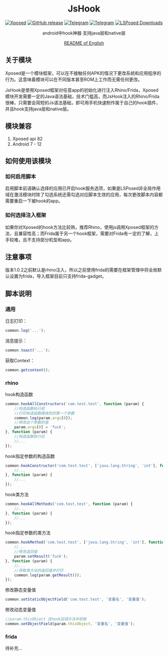 <div align="center">
<h1>JsHook</h1>

[![Xposed](https://img.shields.io/badge/-Xposed-3DDC84?style=flat&logo=Android&logoColor=white)](#)
[![GitHub release](https://img.shields.io/github/release/Xposed-Modules-Repo/me.jsonet.jshook.svg)](https://github.com/Xposed-Modules-Repo/me.jsonet.jshook/releases/latest)
[![Telegram](https://img.shields.io/static/v1?label=Telegram&message=Channel&color=0088cc)](https://t.me/jshookapp)
[![Telegram](https://img.shields.io/static/v1?label=Telegram&message=Chat&color=0088cc)](https://t.me/jshookgroup)
[![LSPosed Downloads](https://img.shields.io/github/downloads/Xposed-Modules-Repo/me.jsonet.jshook/total?label=LSPosed%20Downloads&logo=Android&labelColor=F48FB1&logoColor=ffffff&color=0088cc)](https://modules.lsposed.org/module/me.jsonet.jshook)

android中hook神器 支持java层和native层

[README of English](https://github.com/Xposed-Modules-Repo/me.jsonet.jshook/blob/main/README.en.md)
</div>

## 关于模块

Xposed是一个模块框架，可以在不接触任何APK的情况下更改系统和应用程序的行为。这意味着模块可以在不同版本甚至ROM上工作而无需任何更改。

JsHook是使用Xposed框架对任意app的初始化进行注入Rhino/Frida，Xposed模块开发需要一定的Java语法基础，技术门槛高，而JsHook注入的Rhino/Frida很棒，只需要会简短的Js语法基础，即可用手机快速制作属于自己的hook插件，并且hook支持java层和native层。

## 模块兼容

1. Xposed api 82
2. Android 7 - 12

## 如何使用该模块

### 如何启用脚本

启用脚本前请确认选择的应用已开启hook服务选项，如果是LSPosed非全局作用域在激活模块时除了勾选系统还需勾选对应脚本生效的应用，每次更改脚本内容都需要重启一下被hook的app。

### 如何选择注入框架

如果你对Xposed的hook方法比较熟，推荐Rhino，使用js调用Xposed框架的方法，且兼容性高；而Frida属于另一个hook框架，需要对Frida有一定的了解，上手较难，且不支持部分机型和app。

## 注意事项

版本1.0.2之前默认是rhino注入，所以之前使用frida的需要在框架管理中将全局默认设置为frida，导入框架目前只支持frida-gadget。

## 脚本说明

### 通用

日志打印：

```js
common.log('...');
```

消息提示：

```js
common.toast('...');
```

获取Context：

```js
common.getcontext();
```

### rhino

hook构造函数

```js
common.hookAllConstructors('com.test.test', function (param) {
    //构造函数执行前
    //打印构造函数接收到的第一个参数
    common.log(param.args[0]);
    //修改这个参数的值
    param.args[0] = 'fuck';
}, function (param) {
    //构造函数执行后
    //...
});
```

hook指定参数的构造函数

```js
common.hookConstructor('com.test.test', ['java.lang.String', 'int'], function (param) {
    //...
}, function (param) {
    //...
});
```

hook类方法

```js
common.hookAllMethods('com.test.test', function (param) {
    //...
}, function (param) {
    //...
});
```

hook指定参数的类方法

```js
common.hookMethod('com.test.test', ['java.lang.String', 'int'], function (param) {
    //...
    //修改返回值
    param.setResult('fuck');
}, function (param) {
    //...
    //获取类方法的返回值并打印
    common.log(param.getResult());
});
```

修改静态变量值

```js
common.setStaticObjectField('com.test.test', '变量名', '变量值');
```

修改动态变量值

```js
//param.thisObject 在hook回调方法中获取
common.setObjectField(param.thisObject, '变量名', '变量值');
```

### frida

待补充...
